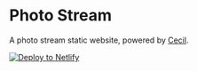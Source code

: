 # Photo Stream

A photo stream static website, powered by [Cecil](https://cecil.app).

[![Deploy to Netlify](https://www.netlify.com/img/deploy/button.svg)](https://app.netlify.com/start/deploy?repository=https://github.com/Cecilapp/photo-stream&stack=cms)
